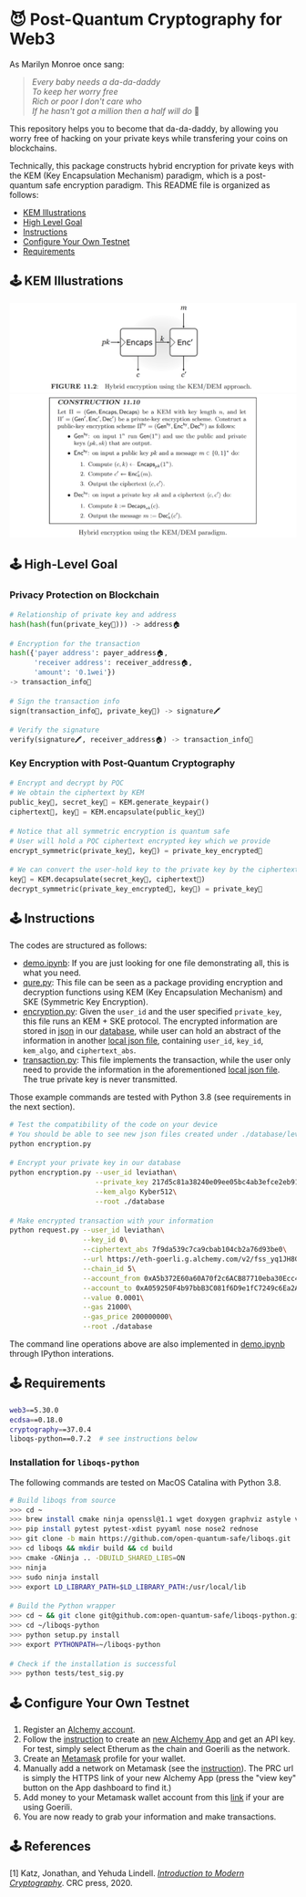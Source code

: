 # 😈 Post-Quantum Cryptography for Web3

As Marilyn Monroe once sang:
> *Every baby needs a da-da-daddy*\
> *To keep her worry free*\
> *Rich or poor I don't care who*\
> *If he hasn't got a million then a half will do* 💸

This repository helps you to become that da-da-daddy, by allowing you worry free of hacking on your private keys while transfering your coins on blockchains.

Technically, this package constructs hybrid encryption for private keys with the KEM (Key Encapsulation Mechanism) paradigm, which is a post-quantum safe encryption paradigm. This README file is organized as follows:
- [KEM Illustrations](#-kem-illustrations)
- [High Level Goal](#-high-level-goal)
- [Instructions](#-instructions)
- [Configure Your Own Testnet](#-configure-your-own-testnet)
- [Requirements](#-requirements)

## 🕹 KEM Illustrations
![kem-illustration](images/kem-illustration.png)
![kem-algo](images/kem-algo.png)
<!-- The key pair generation are run only once, and we assume that the secret key is stored securely by the receiver. -->
<!-- We assume that the channel is unsafe. -->
<!-- Suppose that if there is no EMS and we directly transmit the key, then this key may be intercepted and be used to decrypt the message. -->
<!-- Thus, KEM is introduced. In this case, only the ciphertext is transmitted (assuming that the secret key is pre-saved by the receiver). -->
<!-- Even if the attacker intercepts the ciphertext, he will not be able to guess even a bit for the key, which is used to encode the message. -->

## 🕹 High-Level Goal
### Privacy Protection on Blockchain
```python
# Relationship of private key and address
hash(hash(fun(private_key🔑))) -> address🏠

# Encryption for the transaction
hash({'payer address': payer_address🏠,
      'receiver address': receiver_address🏠,
      'amount': '0.1wei'})   
-> transaction_info🧾

# Sign the transaction info
sign(transaction_info🧾, private_key🔑) -> signature🖍

# Verify the signature
verify(signature🖍, receiver_address🏠) -> transaction_info🧾
```
### Key Encryption with Post-Quantum Cryptography
```python
# Encrypt and decrypt by PQC
# We obtain the ciphertext by KEM
public_key💉, secret_key🧬 = KEM.generate_keypair()
ciphertext📜, key💊 = KEM.encapsulate(public_key💉)

# Notice that all symmetric encryption is quantum safe
# User will hold a PQC ciphertext encrypted key which we provide
encrypt_symmetric(private_key🔑, key💊) = private_key_encrypted🔐

# We can convert the user-hold key to the private key by the ciphertext
key💊 = KEM.decapsulate(secret_key🧬, ciphertext📜)
decrypt_symmetric(private_key_encrypted🔐, key💊) = private_key🔑
```

## 🕹 Instructions
The codes are structured as follows:
- [demo.ipynb](https://github.com/ZIYU-DEEP/post-quantum-crypto-for-blockchain/blob/main/demo.ipynb): If you are just looking for one file demonstrating all, this is what you need.
- [qure.py](https://github.com/ZIYU-DEEP/post-quantum-crypto-for-blockchain/blob/main/encryption.py): This file can be seen as a package providing encryption and decryption functions using KEM (Key Encapsulation Mechanism) and SKE (Symmetric Key Encryption).
- [encryption.py](https://github.com/ZIYU-DEEP/post-quantum-crypto-for-blockchain/blob/main/encryption.py): Given the `user_id` and the user specified `private_key`, this file runs an KEM + SKE protocol. The encrypted information are stored in [json](https://github.com/ZIYU-DEEP/post-quantum-crypto-for-blockchain/blob/main/database/leviathan/0.json) in our [database](https://github.com/ZIYU-DEEP/post-quantum-crypto-for-blockchain/tree/main/database/), while user can hold an abstract of the information in another [local json file](https://github.com/ZIYU-DEEP/post-quantum-crypto-for-blockchain/blob/main/database/leviathan/0_local.json), containing `user_id`, `key_id`, `kem_algo`, and `ciphertext_abs`.
- [transaction.py](https://github.com/ZIYU-DEEP/post-quantum-crypto-for-blockchain/blob/main/transaction.py): This file implements the transaction, while the user only need to provide the information in the aforementioned [local json file](https://github.com/ZIYU-DEEP/post-quantum-crypto-for-blockchain/blob/main/database/leviathan/0_local.json). The true private key is never transmitted.

Those example commands are tested with Python 3.8 (see requirements in the next section).
```bash
# Test the compatibility of the code on your device
# You should be able to see new json files created under ./database/leviathan/
python encryption.py

# Encrypt your private key in our database
python encryption.py --user_id leviathan\
                     --private_key 217d5c81a38240e09ee05bc4ab3efce2eb91d24973162f9833ed18aa7b4460b9\
                     --kem_algo Kyber512\
                     --root ./database

# Make encrypted transaction with your information
python request.py --user_id leviathan\
                  --key_id 0\
                  --ciphertext_abs 7f9da539c7ca9cbab104cb2a76d93be0\
                  --url https://eth-goerli.g.alchemy.com/v2/fss_yq1JH8COJapGjbQCuaCD77JrjQRp\
                  --chain_id 5\
                  --account_from 0xA5b372E60a60A70f2c6ACB87710eba30Ecc4D479\
                  --account_to 0xA059250F4b97bbB3C081f6D9e1fC7249c6Ea2A0c\
                  --value 0.0001\
                  --gas 21000\
                  --gas_price 200000000\
                  --root ./database
```
The command line operations above are also implemented in [demo.ipynb](https://github.com/ZIYU-DEEP/post-quantum-crypto-for-blockchain/blob/main/demo.ipynb) through IPython interations.

## 🕹 Requirements
```bash
web3==5.30.0
ecdsa==0.18.0
cryptography==37.0.4
liboqs-python==0.7.2  # see instructions below
```
### Installation for `liboqs-python`
The following commands are tested on MacOS Catalina with Python 3.8.
```bash
# Build liboqs from source
>>> cd ~
>>> brew install cmake ninja openssl@1.1 wget doxygen graphviz astyle valgrind
>>> pip install pytest pytest-xdist pyyaml nose nose2 rednose
>>> git clone -b main https://github.com/open-quantum-safe/liboqs.git
>>> cd liboqs && mkdir build && cd build
>>> cmake -GNinja .. -DBUILD_SHARED_LIBS=ON
>>> ninja
>>> sudo ninja install
>>> export LD_LIBRARY_PATH=$LD_LIBRARY_PATH:/usr/local/lib

# Build the Python wrapper
>>> cd ~ && git clone git@github.com:open-quantum-safe/liboqs-python.git
>>> cd ~/liboqs-python
>>> python setup.py install
>>> export PYTHONPATH=~/liboqs-python

# Check if the installation is successful
>>> python tests/test_sig.py
```

## 🕹 Configure Your Own Testnet
1. Register an [Alchemy account](https://www.alchemy.com/).
2. Follow the [instruction](https://docs.alchemy.com/docs/alchemy-quickstart-guide) to create an [new Alchemy App](https://dashboard.alchemy.com/apps) and get an API key. For test, simply select Etherum as the chain and Goerili as the network.
3. Create an [Metamask](https://metamask.io/) profile for your wallet.
4. Manually add a network on Metamask (see the [instruction](https://docs.alchemy.com/docs/how-to-add-alchemy-rpc-endpoints-to-metamask)). The PRC url is simply the HTTPS link of your new Alchemy App (press the "view key" button on the App dashboard to find it.)
5. Add money to your Metamask wallet account from this [link](https://goerlifaucet.com/) if your are using Goerili.
6. You are now ready to grab your information and make transactions.

## 🕹 References
[1] Katz, Jonathan, and Yehuda Lindell. [*Introduction to Modern Cryptography*](http://library.lol/main/E59B838EB90F79A638831BEDCEAA5179). CRC press, 2020.
